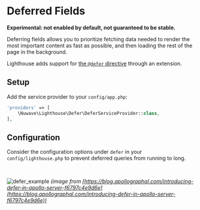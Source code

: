 # Deferred Fields

**Experimental: not enabled by default, not guaranteed to be stable.**

Deferring fields allows you to prioritize fetching data needed to render the most important content
as fast as possible, and then loading the rest of the page in the background.

Lighthouse adds support for [the `@defer` directive](https://github.com/graphql/graphql-wg/blob/main/rfcs/DeferStream.md) through an extension.

## Setup

Add the service provider to your `config/app.php`:

```php
'providers' => [
    \Nuwave\Lighthouse\Defer\DeferServiceProvider::class,
],
```

## Configuration

Consider the configuration options under `defer` in your `config/lighthouse.php`
to prevent deferred queries from running to long.

<br />

![defer_example](https://user-images.githubusercontent.com/1976169/48140644-71e25500-e266-11e8-924b-08ee2f7318d1.gif)
_(image from [https://blog.apollographql.com/introducing-defer-in-apollo-server-f6797c4e9d6e](https://blog.apollographql.com/introducing-defer-in-apollo-server-f6797c4e9d6e))_
